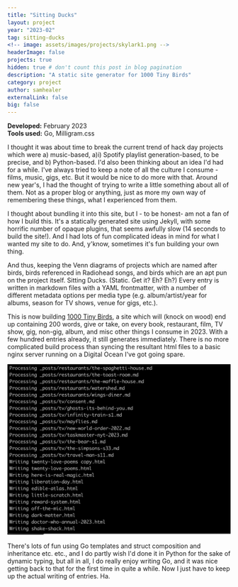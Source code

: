 ```yaml
---
title: "Sitting Ducks"
layout: project
year: "2023-02"
tag: sitting-ducks
<!-- image: assets/images/projects/skylark1.png -->
headerImage: false
projects: true
hidden: true # don't count this post in blog pagination
description: "A static site generator for 1000 Tiny Birds"
category: project
author: samhealer
externalLink: false
big: false
---
```


**Developed:** February 2023\
**Tools used:** Go, Milligram.css

I thought it was about time to break the current trend of hack day projects which were a) music-based, a)i) Spotify playlist generation-based, to be precise, and b) Python-based. I'd also been thinking about an idea I'd had for a while. I've always tried to keep a note of all the culture I consume - films, music, gigs, etc. But it would be nice to do more with that. Around new year's, I had the thought of trying to write a little something about all of them. Not as a proper blog or anything, just as more my own way of remembering these things, what I experienced from them.

I thought about bundling it into this site, but I - to be honest- am not a fan of how I build this. It's a statically generated site using Jekyll, with some horrific number of opaque plugins, that seems awfully slow (14 seconds to build the site!). And I had lots of fun complicated ideas in mind for what I wanted my site to do. And, y'know, sometimes it's fun building your own thing.

And thus, keeping the Venn diagrams of projects which are named after birds, birds referenced in Radiohead songs, and birds which are an apt pun on the project itself. Sitting Ducks. (Static. Get it? Eh? Eh?) Every entry is written in markdown files with a YAML frontmatter, with a number of different metadata options per media type (e.g. album/artist/year for albums, season for TV shows, venue for gigs, etc.). 

This is now building [1000 Tiny Birds](http://1000tinybirds.com), a site which will (knock on wood) end up containing 200 words, give or take, on every book, restaurant, film, TV show, gig, non-gig, album, and misc other things I consume in 2023. With a few hundred entries already, it still generates immediately. There is no more complicated build process than syncing the resultant html files to a basic nginx server running on a Digital Ocean I've got going spare.

![sd1](/assets/images/projects/sittingducks1.png)

There's lots of fun using Go templates and struct composition and inheritance etc. etc., and I do partly wish I'd done it in Python for the sake of dynamic typing, but all in all, I do really enjoy writing Go, and it was nice getting back to that for the first time in quite a while. Now I just have to keep up the actual writing of entries. Ha.